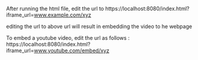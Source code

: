 After running the html file, edit the url to
https://localhost:8080/index.html?iframe_url=www.example.com/xyz

editing the url to above url will result in embedding the video to he webpage 

To embed a youtube video, edit the url as follows :
https://localhost:8080/index.html?iframe_url=www.youtube.com/embed/xyz
